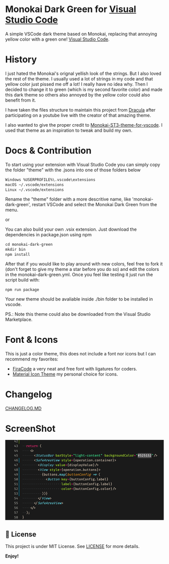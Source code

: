 # Monokai Dark Green for [Visual Studio Code](https://code.visualstudio.com)
A simple VSCode dark theme based on Monokai, replacing that annoying yellow color with a green one! [Visual Studio Code](https://code.visualstudio.com).

# History
I just hated the Monokai's orignal yellish look of the strings. But I also loved the rest of the theme. I usually used a lot of strings in my code and that yellow color just pissed me off a lot! I really have no idea why.
Then I decided to change it to green (which is my second favorite color) and made this dark theme so others also annoyed by the yellow color could also benefit from it.

I have taken the files structure to maintain this project from [Dracula](https://github.com/dracula/visual-studio-code/) after participating on a youtube live with the creator of that amazing theme.

I also wanted to give the proper credit to [Monokai-ST3-theme-for-vscode](https://github.com/volosovich/Monokai-ST3-theme-for-vscode). I used that theme as an inspiration to tweak and build my own.

# Docs & Contribution
To start using your extension with Visual Studio Code you can simply copy the folder "theme" with the .jsons into one of those folders below

```
Windows %USERPROFILE%\.vscode\extensions
macOS ~/.vscode/extensions
Linux ~/.vscode/extensions
```

Rename the "theme" folder with a more descritive name, like 'monokai-dark-green', restart VSCode and select the Monokai Dark Green from the menu.

or

You can also build your own .vsix extension. Just download the dependencies in package.json using npm

```
cd monokai-dark-green
mkdir bin
npm install
```

After that if you would like to play around with new colors, feel free to fork it (don't forget to give my theme a star before you do so) and edit the colors in the monokai-dark-green.yml. Once you feel like testing it just run the script build with:

```
npm run package
```

Your new theme should be avaliable inside ./bin folder to be installed in vscode.

PS.: Note this theme could also be downloaded from the Visual Studio Marketplace.

# Font & Icons
This is just a color theme, this does not include a font nor icons but I can recommend my favorites:

- [FiraCode](https://github.com/tonsky/FiraCode) a very neat and free font with ligatures for coders.
- [Material Icon Theme](https://github.com/PKief/vscode-material-icon-theme) my personal choice for icons.

# Changelog
[CHANGELOG.MD](CHANGELOG.md)

# ScreenShot
![screenshot 1](screenshots/screen.png)

## :memo: License

This project is under MIT License. See [LICENSE](LICENSE.md) for more details.

**Enjoy!**
